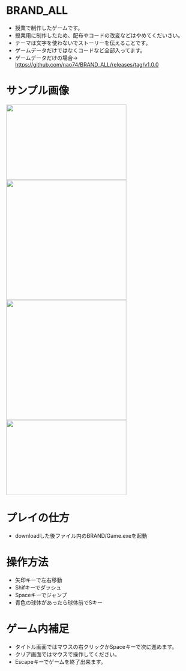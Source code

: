 # BRAND_ALL
- 授業で制作したゲームです。
- 授業用に制作したため、配布やコードの改変などはやめてくだいさい。
- テーマは文字を使わないでストーリーを伝えることです。
- ゲームデータだけではなくコードなど全部入ってます。
- ゲームデータだけの場合→ https://github.com/nao74/BRAND_ALL/releases/tag/v1.0.0

# サンプル画像
<img src="https://user-images.githubusercontent.com/38421007/76623124-33edf300-6576-11ea-9974-c9ce9f1fbd39.JPG" width="320px" height="201px"> <img src="https://user-images.githubusercontent.com/38421007/76623214-6861af00-6576-11ea-8fee-39a762a5f912.JPG" width="320px"> <img src="https://user-images.githubusercontent.com/38421007/76624012-d490e280-6577-11ea-9345-78cd6811c6ec.JPG" width="320px"> <img src="https://user-images.githubusercontent.com/38421007/76624216-3a7d6a00-6578-11ea-815e-53e2b9fa0ce1.png" width="320px" height="200px">

# プレイの仕方
- downloadした後ファイル内のBRAND/Game.exeを起動

# 操作方法
- 矢印キーで左右移動
- Shifキーでダッシュ
- Spaceキーでジャンプ
- 青色の球体があったら球体前でSキー

# ゲーム内補足
- タイトル画面ではマウスの右クリックかSpaceキーで次に進めます。
- クリア画面ではマウスで操作してください。
- Escapeキーでゲームを終了出来ます。
